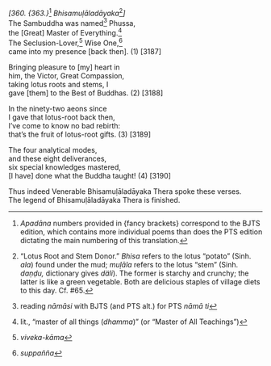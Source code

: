 *\[360. {363.}*[^1] *Bhisamuḷāladāyaka*[^2]*\]*  
The Sambuddha was named[^3] Phussa,  
the \[Great\] Master of Everything.[^4]  
The Seclusion-Lover,[^5] Wise One,[^6]  
came into my presence \[back then\]. (1) \[3187\]

Bringing pleasure to \[my\] heart in  
him, the Victor, Great Compassion,  
taking lotus roots and stems, I  
gave \[them\] to the Best of Buddhas. (2) \[3188\]

In the ninety-two aeons since  
I gave that lotus-root back then,  
I’ve come to know no bad rebirth:  
that’s the fruit of lotus-root gifts. (3) \[3189\]

The four analytical modes,  
and these eight deliverances,  
six special knowledges mastered,  
\[I have\] done what the Buddha taught! (4) \[3190\]

Thus indeed Venerable Bhisamuḷāladāyaka Thera spoke these verses.  
The legend of Bhisamuḷāladāyaka Thera is finished.

[^1]: *Apadāna* numbers provided in {fancy brackets} correspond to the
    BJTS edition, which contains more individual poems than does the PTS
    edition dictating the main numbering of this translation.

[^2]: “Lotus Root and Stem Donor.” *Bhisa* refers to the lotus “potato”
    (Sinh. *ala*) found under the mud; *muḷāla* refers to the lotus
    “stem” (Sinh. *daṇḍu,* dictionary gives *däli*). The former is
    starchy and crunchy; the latter is like a green vegetable. Both are
    delicious staples of village diets to this day. Cf. \#65.

[^3]: reading *nāmāsi* with BJTS (and PTS alt.) for PTS *nāmā ti*

[^4]: lit., “master of all things (*dhamma*)” (or “Master of All
    Teachings”)

[^5]: *viveka-kāma*

[^6]: *suppañña*

